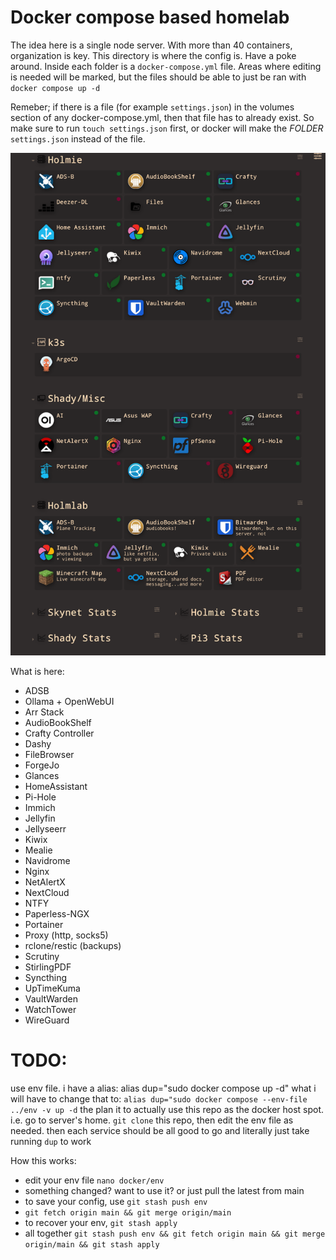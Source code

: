 # Docker compose based homelab

The idea here is a single node server. With more than 40 containers, organization is key. This directory is where the config is. Have a poke around. Inside each folder is a `docker-compose.yml` file. Areas where editing is needed will be marked, but the files should be able to just be ran with `docker compose up -d`

Remeber; if there is a file (for example `settings.json`) in the volumes section of any docker-compose.yml, then that file has to already exist.
So make sure to run `touch settings.json` first, or docker will make the *FOLDER* `settings.json` instead of the file.

![dashy](dashy/dashy.png "dashy")

What is here:

- ADSB
- Ollama + OpenWebUI
- Arr Stack
- AudioBookShelf
- Crafty Controller
- Dashy
- FileBrowser
- ForgeJo
- Glances
- HomeAssistant
- Pi-Hole
- Immich
- Jellyfin
- Jellyseerr
- Kiwix
- Mealie
- Navidrome
- Nginx
- NetAlertX
- NextCloud
- NTFY
- Paperless-NGX
- Portainer
- Proxy (http, socks5)
- rclone/restic (backups)
- Scrutiny
- StirlingPDF
- Syncthing
- UpTimeKuma
- VaultWarden
- WatchTower
- WireGuard

# TODO:

use env file.
i have a alias: alias dup="sudo docker compose up -d"
what i will have to change that to: `alias dup="sudo docker compose --env-file ../env -v up -d`
the plan it to actually use this repo as the docker host spot.
i.e. go to server's home. `git clone` this repo, then edit the env file as needed. then each service should be all good to go and literally just take running `dup` to work

How this works:
- edit your env file `nano docker/env`
- something changed? want to use it? or just pull the latest from main
- to save your config, use `git stash push env`
- `git fetch origin main && git merge origin/main`
- to recover your env, `git stash apply`
- all together `git stash push env && git fetch origin main && git merge origin/main && git stash apply`